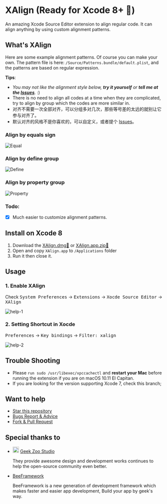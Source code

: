 XAlign (Ready for Xcode 8+ 🚀)
======

An amazing Xcode Source Editor extension to align regular code. It can align anything by using custom alignment patterns.

## What's XAlign

Here are some example alignment patterns. Of course you can make your own. The pattern file is here:  `/Source/Patterns.bundle/default.plist`, and the patterns are based on regular expression.

**Tips**: 

   * _You may not like the alignment style below, **try it yourself** or **tell me at the [Issues](https://github.com/qfish/XAlign/issues?state=open)**._ :)
   * There is no need to align all codes at a time when they are complicated, try to align by group which the codes are more similar in.
   * 对齐不需要一次全部对齐，可以分组多对几次，那些等号差的太远的就别让它参与对齐了。
   * 默认对齐的风格不是你喜欢的，可以自定义，或者提个 [Issues](https://github.com/qfish/XAlign/issues?state=open)。

### Align by equals sign
![Equal](http://qfi.sh/XAlign/images/equal.gif)

### Align by define group
![Define](http://qfi.sh/XAlign/images/define.gif)

### Align by property group
![Property](http://qfi.sh/XAlign/images/property.gif)

### Todo:

- [x] Much easier to customize alignment patterns.

## Install on Xcode 8
1. Download the [XAlign.dmg📎](https://github.com/qfish/XAlign/releases/download/v1.0/XAlign.1.0.dmg) or [XAlign.app.zip📎](https://github.com/qfish/XAlign/releases/download/v1.0/XAlign.app.zip)
2. Open and copy `XAlign.app` to `/Applications` folder
3. Run it then close it.

## Usage
### 1. Enable XAlign
Check <kbd>System Preferences</kbd> -> <kbd>Extensions</kbd> -> <kbd>Xocde Source Editor</kbd> -> <kbd>XAlign</kbd>

   ![help-1](https://cloud.githubusercontent.com/assets/679824/20145614/b86f6742-a6db-11e6-846b-771447ec0933.png)

### 2. Setting Shortcut in Xocde 
<kbd>Preferences</kbd> -> <kbd>Key bindings</kbd> -> <kbd>Filter: xalign</kbd>

   ![help-2](https://cloud.githubusercontent.com/assets/679824/20146079/735244ca-a6dd-11e6-83a9-069fd489b0f6.png)

## Trouble Shooting
* Please `run sudo /usr/libexec/xpccachectl` and **restart your Mac** before running the extension if you are on macOS 10.11 El Capitan.
* If you are looking for the version supporting Xcode 7, check this branch;

## Want to help
  
  * [Star this repository](https://github.com/qfish/XAlign/)
  * [Bugs Report & Advice](https://github.com/qfish/XAlign/issues)
  * [Fork & Pull Request](https://github.com/qfish/XAlign/pulls)

## Special thanks to

* <img src="http://geek-zoo.com/img/logo-dark.png" alt="Geek Zoo Studio" height="20px" />  <a href="http://www.geek-zoo.com" target="_blank">Geek Zoo Studio</a>

  They provide awesome design and development works continues to help the open-source community even better.


* [BeeFramework](https://github.com/gavinkwoe/BeeFramework) 

  BeeFramework is a new generation of development framework which makes faster and easier app development, Build your app by geek's way.
